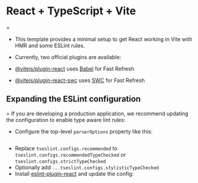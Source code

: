 # React + TypeScript + Vite
=
 - This template provides a minimal setup to get React working in Vite with HMR and some ESLint rules.

 - Currently, two official plugins are available:

 - [@vitejs/plugin-react](https://github.com/vitejs/vite-plugin-react/blob/main/packages/plugin-react/README.md) uses [Babel](https://babeljs.io/) for Fast Refresh
 - [@vitejs/plugin-react-swc](https://github.com/vitejs/vite-plugin-react-swc) uses [SWC](https://swc.rs/) for Fast Refresh

## Expanding the ESLint configuration
=
If you are developing a production application, we recommend updating the configuration to enable type aware lint rules:

 - Configure the top-level `parserOptions` property like this:

 ```js

```

 - Replace `tseslint.configs.recommended` to `tseslint.configs.recommendedTypeChecked` or `tseslint.configs.strictTypeChecked`
 - Optionally add `...tseslint.configs.stylisticTypeChecked`
 - Install [eslint-plugin-react](https://github.com/jsx-eslint/eslint-plugin-react) and update the config:

```js

```
